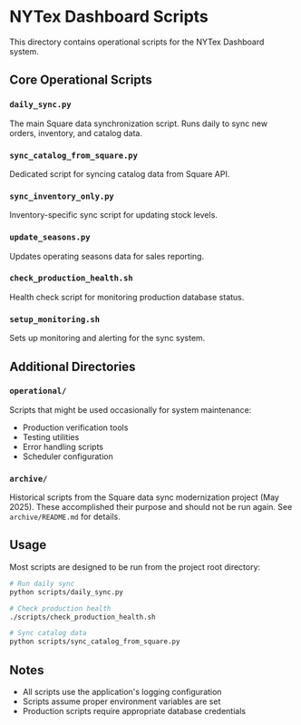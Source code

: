 # NYTex Dashboard Scripts

This directory contains operational scripts for the NYTex Dashboard system.

## Core Operational Scripts

### `daily_sync.py`
The main Square data synchronization script. Runs daily to sync new orders, inventory, and catalog data.

### `sync_catalog_from_square.py`
Dedicated script for syncing catalog data from Square API.

### `sync_inventory_only.py`
Inventory-specific sync script for updating stock levels.

### `update_seasons.py`
Updates operating seasons data for sales reporting.

### `check_production_health.sh`
Health check script for monitoring production database status.

### `setup_monitoring.sh`
Sets up monitoring and alerting for the sync system.

## Additional Directories

### `operational/`
Scripts that might be used occasionally for system maintenance:
- Production verification tools
- Testing utilities  
- Error handling scripts
- Scheduler configuration

### `archive/`
Historical scripts from the Square data sync modernization project (May 2025). These accomplished their purpose and should not be run again. See `archive/README.md` for details.

## Usage

Most scripts are designed to be run from the project root directory:

```bash
# Run daily sync
python scripts/daily_sync.py

# Check production health
./scripts/check_production_health.sh

# Sync catalog data
python scripts/sync_catalog_from_square.py
```

## Notes

- All scripts use the application's logging configuration
- Scripts assume proper environment variables are set
- Production scripts require appropriate database credentials 